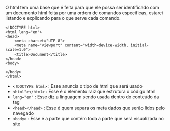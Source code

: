 O html tem uma base que é feita para que ele possa ser identificado com um documento html feita por uma ordem de comandos especificas, estarei listando e explicando para o que serve cada comando.

```
<!DOCTYPE html>
<html lang="en">
<head>
    <meta charset="UTF-8">
    <meta name="viewport" content="width=device-width, initial-scale=1.0">
    <title>Document</title>
</head>
<body>

</body>
</html>
```

* `<!DOCTYPE html>` : Esse anuncia o tipo de html que será usado
* `<html"></html>` : Esse é o elemento raiz que estrutura o código html 
* `lang="en"` : Esse diz a linguagem sendo usada dentro do conteúdo da tag
* `<head></head>` : Esse é quem separa os meta dados que serão lidos pelo navegado
* `<body>` : Esse é a parte que contém toda a parte que será visualizada no site